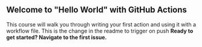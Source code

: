 ## Welcome to "Hello World" with GitHub Actions

This course will walk you through writing your first action and using it with a workflow file. 
This is the change in the readme to trigger on push
**Ready to get started? Navigate to the first issue.**
